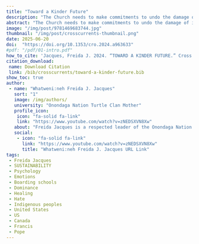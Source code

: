 ```yaml
---
title: "Toward a Kinder Future"
description: "The Church needs to make commitments to undo the damage of instilling white superiority beliefs. Churches worldwide can be part of a campaign to change the effects of domination and undo the belief in white superiority."
abstract: "The Church needs to make commitments to undo the damage of instilling white superiority beliefs. Churches worldwide can be part of a campaign to change the effects of domination and undo the belief in white superiority. Healing is needed between Indigenous people and those seeking reconciliation after a difficult history. Efforts are being made to address the effects of the boarding school era on Native families. Apologies have been made, but change is necessary. Steps towards healing and recovery include admitting harmful beliefs, sharing with others, releasing emotions, and resolving not to harm others in the future. Being an ally and speaking up against hatred and threats to Native people is important."
image: "/img/post/9781469683744.jpg"
thumbnail: "/img/post/crosscurrents-thumbnail.png"
date: 2025-06-20
doi:  "https://doi.org/10.1353/cro.2024.a963633"
#pdf: "/pdf/01-intro.pdf"
how_to_cite: 'Jacques, Freida J. 2024. “TOWARD A KINDER FUTURE.” Cross Currents 74 (4): 424–27.'
citation_download: 
 name: Download Citation
 link: /bib/crosscurrents/toward-a-kinder-future.bib
show_toc: true
author: 
 - name: "Whatweni:neh Freida J. Jacques"
   sort: "1"
   image: /img/authors/
   university: "Onondaga Nation Turtle Clan Mother"
   profile_icon: 
    icon: "fa-solid fa-link"
    link: "https://www.youtube.com/watch?v=zNEDSXVN8Xw"
   about: "Freida Jacques is a respected leader of the Onondaga Nation and within the Haudenosaunee Confederacy. She has served the Turtle Clan for more than 40 years as a Haudenosaunee cultural liaison within educational institutions across New York State. She continues to help educate audiences about the Haudenosaunee Confederacy, the oldest living government founded upon the principles of Peace and Democracy."
   social:
    - icon: "fa-solid fa-link"
      link: "https://www.youtube.com/watch?v=zNEDSXVN8Xw"
      title: "Whatweni:neh Freida J. Jacques URL Link"
tags: 
 - Freida Jacques
 - SUSTAINABILITY
 - Psychology
 - Emotions
 - Boarding schools
 - Dominance
 - Healing
 - Hate
 - Indigenous peoples
 - United States
 - US
 - Canada
 - Francis
 - Pope
---
```

